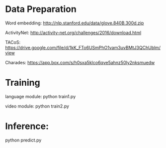 # Data Preparation

Word embedding: http://nlp.stanford.edu/data/glove.840B.300d.zip

ActivityNet: http://activity-net.org/challenges/2016/download.html

TACoS: https://drive.google.com/file/d/1kK_FTo6USmPhO1vam3uvBMtJ3QChUblm/view

Charades: https://app.box.com/s/h0sxa5klco6qve5ahnz50ly2nksmuedw


# Training

language module: python train1.py

video module: python train2.py


# Inference:

python predict.py
